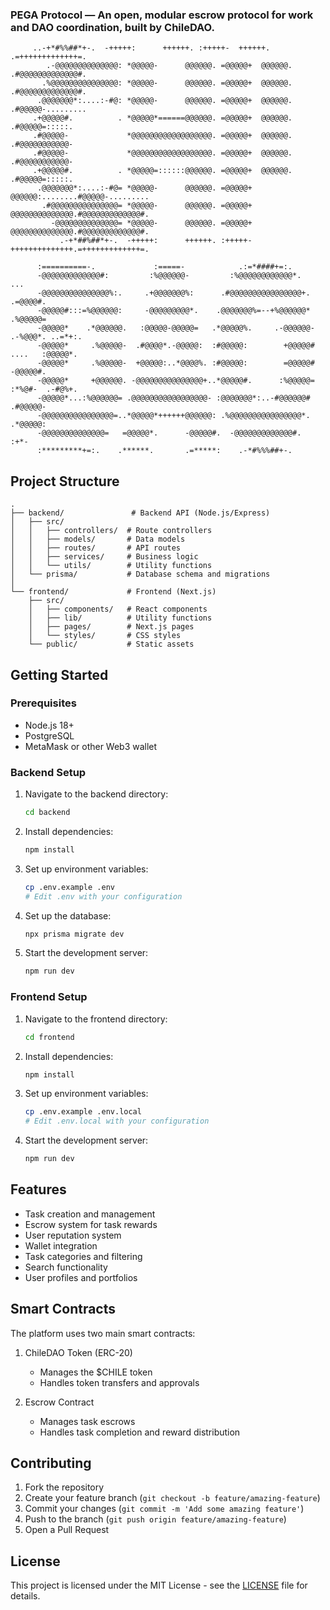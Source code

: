 ### PEGA Protocol — An open, modular escrow protocol for work and DAO coordination, built by ChileDAO.

         ..-+*#%%##*+-.  -+++++:      ++++++. :+++++-  ++++++.       .=+++++++++++++=.
            .-@@@@@@@@@@@@@@: *@@@@@-      @@@@@@. =@@@@@+  @@@@@@.       .#@@@@@@@@@@@@@#.
           .%@@@@@@@@@@@@@@@: *@@@@@-      @@@@@@. =@@@@@+  @@@@@@.       .#@@@@@@@@@@@@@#.
          .@@@@@@@*:....:-#@: *@@@@@-      @@@@@@. =@@@@@+  @@@@@@.       .#@@@@@-.........
         .+@@@@@#.          . *@@@@@*======@@@@@@. =@@@@@+  @@@@@@.       .#@@@@@=:::::.
         .#@@@@@-             *@@@@@@@@@@@@@@@@@@. =@@@@@+  @@@@@@.       .#@@@@@@@@@@@-
         .#@@@@@-             *@@@@@@@@@@@@@@@@@@. =@@@@@+  @@@@@@.       .#@@@@@@@@@@@-
         .+@@@@@#.          . *@@@@@=::::::@@@@@@. =@@@@@+  @@@@@@.       .#@@@@@=:::::.
          .@@@@@@@*:....:-#@= *@@@@@-      @@@@@@. =@@@@@+  @@@@@@:........#@@@@@-.........
           .#@@@@@@@@@@@@@@@= *@@@@@-      @@@@@@. =@@@@@+  @@@@@@@@@@@@@@.#@@@@@@@@@@@@@#.
             -@@@@@@@@@@@@@@= *@@@@@-      @@@@@@. =@@@@@+  @@@@@@@@@@@@@@.#@@@@@@@@@@@@@#.
               .-+*##%##*+-.  -+++++:      ++++++. :+++++-  ++++++++++++++.=+++++++++++++=.

          :==========-.             :=====-            .:=*####+=:.
          -@@@@@@@@@@@@@#:         :%@@@@@@-         :%@@@@@@@@@@@@*.        ...
          -@@@@@@@@@@@@@@@%:.     .+@@@@@@@%:      .#@@@@@@@@@@@@@@@@+.   .=@@@@#.
          -@@@@@#:::=%@@@@@@:     -@@@@@@@@@*.    .@@@@@@@%=--+%@@@@@@*   .%@@@@@=
          -@@@@@*    .*@@@@@@.   :@@@@@-@@@@@=   .*@@@@@%.     .-@@@@@@-  .-%@@@*. ..=*+:.
          -@@@@@*     .%@@@@@-  .#@@@@*.-@@@@@:  :#@@@@@:        +@@@@@#    ....   :@@@@@*.
          -@@@@@*     .%@@@@@-  +@@@@@:..*@@@@%. :#@@@@@:        =@@@@@#           -@@@@@#.
          -@@@@@*     +@@@@@@. -@@@@@@@@@@@@@@@+..*@@@@@#.      :%@@@@@=   :*%@#-  .-#@%+.
          -@@@@@*...:%@@@@@@= .@@@@@@@@@@@@@@@@@- :@@@@@@@*:..-#@@@@@@#   .#@@@@@-
          -@@@@@@@@@@@@@@@@=..*@@@@@*++++++@@@@@@: .%@@@@@@@@@@@@@@@@*.   .*@@@@@:
          -@@@@@@@@@@@@@@=   =@@@@@*.      -@@@@@#.  -@@@@@@@@@@@@@#.       :+*-
          :*********+=:.    .******.       .=*****:    .-*#%%%##+-.

## Project Structure

```
.
├── backend/               # Backend API (Node.js/Express)
│   ├── src/
│   │   ├── controllers/  # Route controllers
│   │   ├── models/       # Data models
│   │   ├── routes/       # API routes
│   │   ├── services/     # Business logic
│   │   └── utils/        # Utility functions
│   └── prisma/           # Database schema and migrations
│
└── frontend/             # Frontend (Next.js)
    ├── src/
    │   ├── components/   # React components
    │   ├── lib/          # Utility functions
    │   ├── pages/        # Next.js pages
    │   └── styles/       # CSS styles
    └── public/           # Static assets
```

## Getting Started

### Prerequisites

- Node.js 18+
- PostgreSQL
- MetaMask or other Web3 wallet

### Backend Setup

1. Navigate to the backend directory:

   ```bash
   cd backend
   ```

2. Install dependencies:

   ```bash
   npm install
   ```

3. Set up environment variables:

   ```bash
   cp .env.example .env
   # Edit .env with your configuration
   ```

4. Set up the database:

   ```bash
   npx prisma migrate dev
   ```

5. Start the development server:
   ```bash
   npm run dev
   ```

### Frontend Setup

1. Navigate to the frontend directory:

   ```bash
   cd frontend
   ```

2. Install dependencies:

   ```bash
   npm install
   ```

3. Set up environment variables:

   ```bash
   cp .env.example .env.local
   # Edit .env.local with your configuration
   ```

4. Start the development server:
   ```bash
   npm run dev
   ```

## Features

- Task creation and management
- Escrow system for task rewards
- User reputation system
- Wallet integration
- Task categories and filtering
- Search functionality
- User profiles and portfolios

## Smart Contracts

The platform uses two main smart contracts:

1. ChileDAO Token (ERC-20)

   - Manages the $CHILE token
   - Handles token transfers and approvals

2. Escrow Contract
   - Manages task escrows
   - Handles task completion and reward distribution

## Contributing

1. Fork the repository
2. Create your feature branch (`git checkout -b feature/amazing-feature`)
3. Commit your changes (`git commit -m 'Add some amazing feature'`)
4. Push to the branch (`git push origin feature/amazing-feature`)
5. Open a Pull Request

## License

This project is licensed under the MIT License - see the [LICENSE](LICENSE) file for details.
